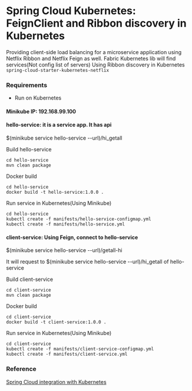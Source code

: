 # Spring Cloud Kubernetes: FeignClient and Ribbon discovery in Kubernetes
Providing client-side load balancing for a microservice application using Netflix Ribbon and Netflix Feign as well.
Fabric Kubernetes lib will find services(Not config list of servers)
Using Ribbon discovery in Kubernetes `spring-cloud-starter-kubernetes-netflix`

### Requirements
+ Run on Kubernetes


#### Minikube IP: 192.168.99.100

#### hello-service: it is a service app. It has api
$(minikube service hello-service --url)/hi_getall

Build hello-service
```
cd hello-service
mvn clean package
```

Docker build
```
cd hello-service
docker build -t hello-service:1.0.0 .
```

Run service in Kubernetes(Using Minikube)
```
cd hello-service
kubectl create -f manifests/hello-service-configmap.yml
kubectl create -f manifests/hello-service.yml
```

#### client-service: Using Feign, connect to hello-service
$(minikube service hello-service --url)/getall-hi

It will request to $(minikube service hello-service --url)/hi_getall of hello-service

Build client-service
```
cd client-service
mvn clean package
```

Docker build
```
cd client-service
docker build -t client-service:1.0.0 .
```

Run service in Kubernetes(Using Minikube)
```
cd client-service
kubectl create -f manifests/client-service-configmap.yml
kubectl create -f manifests/client-service.yml
```

### Reference
[Spring Cloud integration with Kubernetes](https://github.com/spring-cloud-incubator/spring-cloud-kubernetes)

